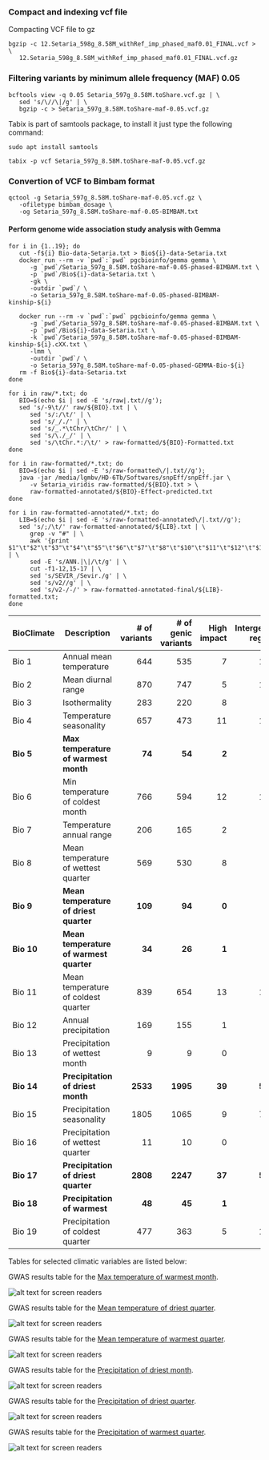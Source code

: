 




### Compact and indexing vcf file
Compacting VCF file to gz

```console
bgzip -c 12.Setaria_598g_8.58M_withRef_imp_phased_maf0.01_FINAL.vcf > \
   12.Setaria_598g_8.58M_withRef_imp_phased_maf0.01_FINAL.vcf.gz

```



### Filtering variants by minimum allele frequency (MAF) 0.05

```console
bcftools view -q 0.05 Setaria_597g_8.58M.toShare.vcf.gz | \
   sed 's/\//\|/g' | \
   bgzip -c > Setaria_597g_8.58M.toShare-maf-0.05.vcf.gz
```

Tabix is part of samtools package, to install it just type the following command:

```console
sudo apt install samtools
```

```console
tabix -p vcf Setaria_597g_8.58M.toShare-maf-0.05.vcf.gz
```

### Convertion of VCF to Bimbam format

```console
qctool -g Setaria_597g_8.58M.toShare-maf-0.05.vcf.gz \
   -ofiletype bimbam_dosage \
   -og Setaria_597g_8.58M.toShare-maf-0.05-BIMBAM.txt
```


#### Perform genome wide association study analysis with Gemma

```console
for i in {1..19}; do
   cut -f${i} Bio-data-Setaria.txt > Bio${i}-data-Setaria.txt
   docker run --rm -v `pwd`:`pwd` pgcbioinfo/gemma gemma \
      -g `pwd`/Setaria_597g_8.58M.toShare-maf-0.05-phased-BIMBAM.txt \
      -p `pwd`/Bio${i}-data-Setaria.txt \
      -gk \
      -outdir `pwd`/ \
      -o Setaria_597g_8.58M.toShare-maf-0.05-phased-BIMBAM-kinship-${i}

   docker run --rm -v `pwd`:`pwd` pgcbioinfo/gemma gemma \
      -g `pwd`/Setaria_597g_8.58M.toShare-maf-0.05-phased-BIMBAM.txt \
      -p `pwd`/Bio${i}-data-Setaria.txt \
      -k `pwd`/Setaria_597g_8.58M.toShare-maf-0.05-phased-BIMBAM-kinship-${i}.cXX.txt \
      -lmm \
      -outdir `pwd`/ \
      -o Setaria_597g_8.58M.toShare-maf-0.05-phased-GEMMA-Bio-${i}
   rm -f Bio${i}-data-Setaria.txt
done
```

```console
for i in raw/*.txt; do 
   BIO=$(echo $i | sed -E 's/raw|.txt//g'); 
   sed 's/-9\t//' raw/${BIO}.txt | \
      sed 's/:/\t/' | \
      sed 's/_/./' | \
      sed 's/_.*\tChr/\tChr/' | \
      sed 's/\./_/' | \
      sed 's/\tChr.*:/\t/' > raw-formatted/${BIO}-Formatted.txt
done
```

```console
for i in raw-formatted/*.txt; do 
   BIO=$(echo $i | sed -E 's/raw-formatted\/|.txt//g'); 
   java -jar /media/lgmbv/HD-6Tb/Softwares/snpEff/snpEff.jar \
      -v Setaria_viridis raw-formatted/${BIO}.txt > \
      raw-formatted-annotated/${BIO}-Effect-predicted.txt
done
```

```console
for i in raw-formatted-annotated/*.txt; do 
   LIB=$(echo $i | sed -E 's/raw-formatted-annotated\/|.txt//g');
   sed 's/;/\t/' raw-formatted-annotated/${LIB}.txt | \
      grep -v "#" | \
      awk '{print $1"\t"$2"\t"$3"\t"$4"\t"$5"\t"$6"\t"$7"\t"$8"\t"$10"\t"$11"\t"$12"\t"$13"\t"$9}' | \
      sed -E 's/ANN.|\|/\t/g' | \
      cut -f1-12,15-17 | \
      sed 's/SEVIR_/Sevir./g' | \
      sed 's/v2//g' | \
      sed 's/v2-/-/' > raw-formatted-annotated-final/${LIB}-formatted.txt;
done
```

BioClimate | Description                             | \# of variants  | \# of genic variants | High impact | Intergenic region 
---------- | -----------------------                 | --------------: | -----:   | -----: | ----------------:
Bio 1      | Annual mean temperature                 | 644             | 535      | 7      | 109
Bio 2      | Mean diurnal range                      | 870             | 747      | 5      | 123
Bio 3      | Isothermality                           | 283             | 220      | 8      | 63
Bio 4      | Temperature seasonality                 | 657             | 473      | 11     | 184
**Bio 5**  | **Max temperature of warmest month**    | **74**          | **54**   | **2**  | **20**
Bio 6      | Min temperature of coldest month        | 766             | 594      | 12     | 172
Bio 7      | Temperature annual range                | 206             | 165      | 2      | 41
Bio 8      | Mean temperature of wettest quarter     | 569             | 530      | 8      | 39
**Bio 9**  | **Mean temperature of driest quarter**  | **109**         | **94**   | **0**  | **15**
**Bio 10** | **Mean temperature of warmest quarter** | **34**          | **26**   | **1**  | **8**
Bio 11     | Mean temperature of coldest quarter     | 839             | 654      | 13     | 185
Bio 12     | Annual precipitation                    | 169             | 155      | 1      | 14
Bio 13     | Precipitation of wettest month          | 9               | 9        | 0      | 0
**Bio 14** | **Precipitation of driest month**       | **2533**        | **1995** | **39** | **538**
Bio 15     | Precipitation seasonality               | 1805            | 1065     | 9      | 740
Bio 16     | Precipitation of wettest quarter        | 11              | 10       | 0      | 1
**Bio 17** | **Precipitation of driest quarter**     | **2808**        | **2247** | **37** | **561**
**Bio 18** | **Precipitation of warmest**            | **48**          | **45**   | **1**  | **3**
Bio 19     | Precipitation of coldest quarter        | 477             | 363      | 5      | 114

Tables for selected climatic variables are listed below:



GWAS results table for the [Max temperature of warmest month](https://docs.google.com/spreadsheets/d/1_dVaFRDJoFhYn85vug2NaESx5otR1QJX7rjOv4yTmGI/edit?usp=sharing "Max temperature of warmest month").

![alt text for screen readers](Images/GEMMA-plot/GWAS-Bio5-Max_temperature_of_warmest_month-sig-p_wald-0.00001.png "Max temperature of warmest month")

GWAS results table for the [Mean temperature of driest quarter](https://docs.google.com/spreadsheets/d/1DPEKOXzXkIVw3YTgV98Mpx9_ha4qFnh5DQ9v1OY46HQ/edit?usp=sharing "Mean temperature of driest quarter").

![alt text for screen readers](Images/GEMMA-plot/GWAS-Bio9-Mean_temperature_of_driest_quarter-sig-p_wald-0.00001.png "Mean temperature of driest quarter")

GWAS results table for the [Mean temperature of warmest quarter](https://docs.google.com/spreadsheets/d/1ROAgsESi7TLK8z0iIMr2MgNqOuhmLD3qcgjHLdOyPQ0/edit?usp=sharing "Mean temperature of warmest quarter").

![alt text for screen readers](Images/GEMMA-plot/GWAS-Bio10-Mean_temperature_of_warmest_quarter-sig-p_wald-0.00001.png "Mean temperature of warmest quarter")

GWAS results table for the [Precipitation of driest month](https://docs.google.com/spreadsheets/d/1LFDevt2lZSQfHE5m0O_z1UF6MvQsPalecljLX-D356w/edit?usp=sharing "Precipitation of driest month").

![alt text for screen readers](Images/GEMMA-plot/GWAS-Bio14-Precipitation_of_driest_month-sig-p_wald-0.00001.png "Precipitation of driest month")

GWAS results table for the [Precipitation of driest quarter](https://docs.google.com/spreadsheets/d/1UobR173cVt5ec4xRGx6_aKcGUdENbMTOh7cV5UGLAfg/edit?usp=sharing "Precipitation of driest quarter").

![alt text for screen readers](Images/GEMMA-plot/GWAS-Bio17-Precipitation_of_driest_quarter-sig-p_wald-0.00001.png "Precipitation of driest quarter")

GWAS results table for the [Precipitation of warmest quarter](https://docs.google.com/spreadsheets/d/1y_f0EMf8f_WLJfjOqaP-yczLiHUD1wsEFsdfXY2pCEY/edit?usp=sharing "Precipitation of warmest quarter").

![alt text for screen readers](Images/GEMMA-plot/GWAS-Bio18-Precipitation_of_warmest_quarter-sig-p_wald-0.00001.png "Precipitation of warmest quarter")


